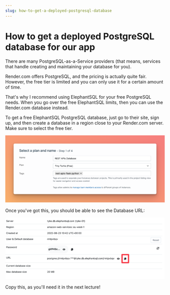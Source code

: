 ```yaml
---
slug: how-to-get-a-deployed-postgresql-database
---
```


# How to get a deployed PostgreSQL database for our app

There are many PostgreSQL-as-a-Service providers (that means, services that handle creating and maintaining your database for you).

Render.com offers PostgreSQL, and the pricing is actually quite fair. However, the free tier is limited and you can only use it for a certain amount of time.

That's why I recommend using ElephantSQL for your free PostgreSQL needs. When you go over the free ElephantSQL limits, then you can use the Render.com database instead.

To get a free ElephantSQL PostgreSQL database, just go to their site, sign up, and then create a database in a region close to your Render.com server. Make sure to select the free tier.

![ElephantSQL screenshot showing plan configuration of Tiny Turtle (free) and name](./assets/select-plan-and-name-elephantsql.png)

Once you've got this, you should be able to see the Database URL:

![ElephantSQL screenshot showing that a copy icon beside the Database URL can be clicked to copy it](./assets/copy-elephantsql-url.png)

Copy this, as you'll need it in the next lecture!
